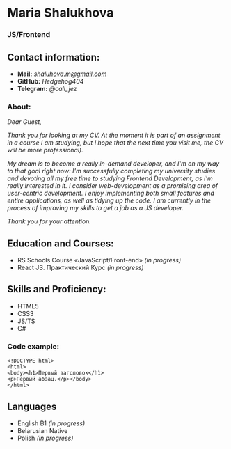 # Maria Shalukhova
### JS/Frontend 

## Contact information:

* **Mail:** *shaluhova.m@gmail.com*
* **GitHub:** *Hedgehog404*
* **Telegram:** *@call_jez*

### About:
*Dear Guest,*

*Thank you for looking at my CV. At the moment it is part of an assignment in a course I am studying, but I hope that the next time you visit me, the CV will be more professional).*

*My dream is to become a really in-demand developer, and I'm on my way to that goal right now:
I'm successfully completing my university studies and devoting all my free time to studying Frontend Development, as I'm really interested in it. I consider web-development as a promising area of user-centric development. I enjoy implementing both small features and entire applications, as well as tidying up the code. I am currently in the process of improving my skills to get a job as a JS developer.*

*Thank you for your attention.* 

## Education and Courses:

* RS Schools Course «JavaScript/Front-end» *(in progress)*
* React JS. Практический Курс *(in progress)*

## Skills and Proficiency:

* HTML5
* CSS3
* JS/TS
* C# 

### Code example:
```
<!DOCTYPE html>
<html>
<body><h1>Первый заголовок</h1>
<p>Первый абзац.</p></body>
</html>
```
## Languages

* English  B1 *(in progress)*
* Belarusian   Native 
* Polish      *(in progress)*
